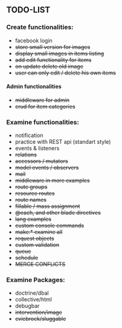 ## TODO-LIST

### Create functionalities:
- facebook login
- ~~store small version for images~~
- ~~display small images in items listing~~
- ~~add edit functionality for items~~
- ~~on update delete old image~~
- ~~user can only edit / delete his own items~~

#### Admin functionalities
- ~~middleware for admin~~
- ~~crud for item categories~~

### Examine functionalities:
- notification
- practice with REST api (standart style)
- events & listeners
- ~~relations~~
- ~~accessors / mutators~~
- ~~model events / observers~~
- ~~mail~~
- ~~middleware in more examples~~
- ~~route groups~~
- ~~resource routes~~
- ~~route names~~
- ~~fillable / mass assignment~~
- ~~@each, and other blade directives~~
- ~~lang examples~~
- ~~custom console commands~~
- ~~make:* examine all~~
- ~~request objects~~
- ~~custom validation~~
- ~~queue~~
- ~~schedule~~
- ~~MERGE CONFLICTS~~

### Examine Packages:
- doctrine/dbal
- collective/html
- debugbar
- ~~intervention/image~~
- ~~cviebrock/sluggable~~
